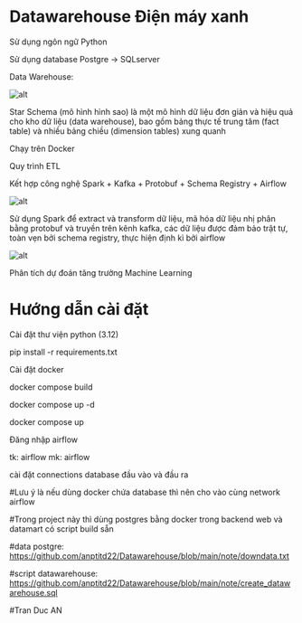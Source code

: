 # Datawarehouse Điện máy xanh
Sử dụng ngôn ngữ Python

Sử dụng database Postgre -> SQLserver

Data Warehouse:

![alt](https://res.cloudinary.com/dyzdqrbw8/image/upload/v1750651954/Screenshot_2025-06-23_111057_nt8s8m.png)

Star Schema (mô hình hình sao) là một mô hình dữ liệu đơn giản và hiệu quả cho kho dữ liệu (data warehouse), bao gồm bảng thực tế trung tâm (fact table) và nhiều bảng chiều (dimension tables) xung quanh

Chạy trên Docker

Quy trình ETL 

Kết hợp công nghệ Spark + Kafka + Protobuf + Schema Registry + Airflow

![alt](https://res.cloudinary.com/dyzdqrbw8/image/upload/v1750618417/Screenshot_2025-06-23_015216_ziazhg.png)

Sử dụng Spark để extract và transform dữ liệu, mã hóa dữ liệu nhị phân bằng protobuf và truyền trên kênh kafka,
các dữ liệu được đảm bảo trật tự, toàn vẹn bởi schema registry, thực hiện định kì bởi airflow

![alt](https://res.cloudinary.com/dyzdqrbw8/image/upload/v1750618416/ok_apdjoj.png)

Phân tích dự đoán tăng trưởng Machine Learning

# Hướng dẫn cài đặt

Cài đặt thư viện python (3.12)

pip install -r requirements.txt

Cài đặt docker

docker compose build 

docker compose up -d

docker compose up

Đăng nhập airflow 

tk: airflow mk: airflow

cài đặt connections database đầu vào và đầu ra

#Lưu ý là nếu dùng docker chứa database thì nên cho vào cùng network airflow

#Trong project này thì dùng postgres bằng docker trong backend web và datamart có script build sẵn

#data postgre: https://github.com/anptitd22/Datawarehouse/blob/main/note/downdata.txt

#script datawarehouse: https://github.com/anptitd22/Datawarehouse/blob/main/note/create_datawarehouse.sql

#Tran Duc AN
